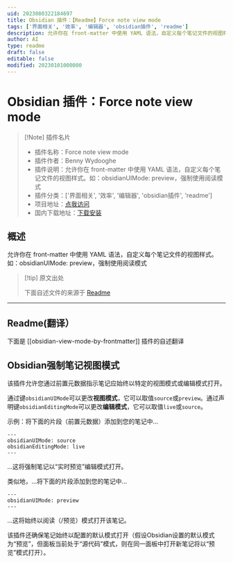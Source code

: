 ```yaml
---
uid: 2023080322184697
title: Obsidian 插件：【Readme】Force note view mode
tags: ['界面相关', '效率', '编辑器', 'obsidian插件', 'readme']
description: 允许你在 front-matter 中使用 YAML 语法，自定义每个笔记文件的视图样式。
author: AI
type: readme
draft: false
editable: false
modified: 20230101000000
---
```


# Obsidian 插件：Force note view mode

> [!Note] 插件名片
> - 插件名称：Force note view mode
> - 插件作者：Benny Wydooghe
> - 插件说明：允许你在 front-matter 中使用 YAML 语法，自定义每个笔记文件的视图样式。如：obsidianUIMode: preview，强制使用阅读模式
> - 插件分类：['界面相关', '效率', '编辑器', 'obsidian插件', 'readme']
> - 项目地址：[点我访问](https://github.com/bwydoogh/obsidian-force-view-mode-of-note)
> - 国内下载地址：[下载安装](https://pkmer.cn/products/plugin/pluginMarket/?obsidian-view-mode-by-frontmatter)

## 概述

允许你在 front-matter 中使用 YAML 语法，自定义每个笔记文件的视图样式。如：obsidianUIMode: preview，强制使用阅读模式



> [!tip] 原文出处
> 
>下面自述文件的来源于 [Readme](https://ghproxy.net/https://raw.githubusercontent.com/bwydoogh/obsidian-force-view-mode-of-note/master/README.md)
> 

---

## Readme(翻译）

下面是 [[obsidian-view-mode-by-frontmatter]] 插件的自述翻译


## Obsidian强制笔记视图模式

该插件允许您通过前置元数据指示笔记应始终以特定的视图模式或编辑模式打开。

通过键`obsidianUIMode`可以更改**视图模式**，它可以取值`source`或`preview`。通过声明键`obsidianEditingMode`可以更改**编辑模式**，它可以取值`live`或`source`。

示例：将下面的片段（前置元数据）添加到您的笔记中...
```
---
obsidianUIMode: source
obsidianEditingMode: live
---
```
...这将强制笔记以“实时预览”编辑模式打开。

类似地，...将下面的片段添加到您的笔记中...
```
---
obsidianUIMode: preview
---
```
...这将始终以阅读（/预览）模式打开该笔记。

该插件还确保笔记始终以配置的默认模式打开（假设Obsidian设置的默认模式为“预览”，但面板当前处于“源代码”模式，则在同一面板中打开新笔记将以“预览”模式打开）。



